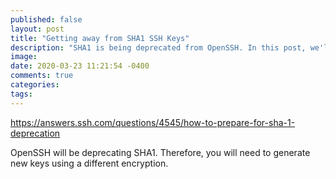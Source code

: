```yaml
---
published: false
layout: post
title: "Getting away from SHA1 SSH Keys"
description: "SHA1 is being deprecated from OpenSSH. In this post, we'll go over how to migrate your machine and remote connections."
image: 
date: 2020-03-23 11:21:54 -0400
comments: true
categories: 
tags: 
---
```



https://answers.ssh.com/questions/4545/how-to-prepare-for-sha-1-deprecation

OpenSSH will be deprecating SHA1.  Therefore, you will need to generate new keys using a different encryption.



